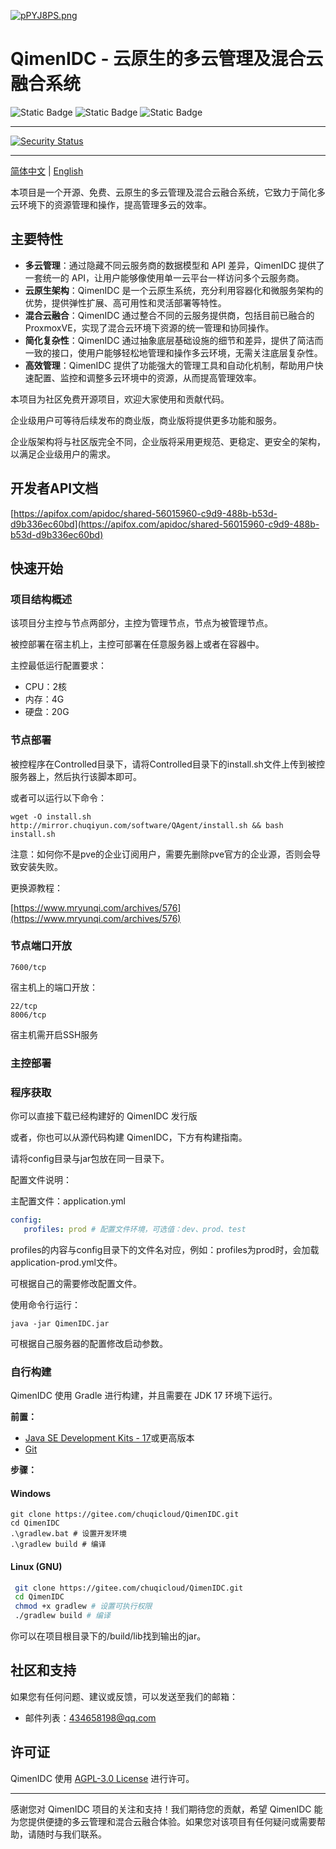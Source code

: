 [![pPYJ8PS.png](https://s1.ax1x.com/2023/08/23/pPYJ8PS.png)](https://github.com/ChuqiCloud/QimenIDC)

# QimenIDC - 云原生的多云管理及混合云融合系统 #

![Static Badge](https://img.shields.io/badge/SpringBoot-2.7.5-green?style=flat-square&logo=springboot&logoColor=%236DB33F)
![Static Badge](https://img.shields.io/badge/OpenJDK-17%2B-green?style=flat-square&logo=openjdk&logoColor=%23FFFFFF)
![Static Badge](https://img.shields.io/badge/Proxmox-7.0%2B-green?style=flat-square&logo=proxmox&logoColor=%23E57000)

---

[![Security Status](https://www.murphysec.com/platform3/v31/badge/1694374706311229440.svg)](https://www.murphysec.com/console/report/1694334903591460864/1694374706311229440)

---

[简体中文](./README.md) | [English](./README.en.md)

本项目是一个开源、免费、云原生的多云管理及混合云融合系统，它致力于简化多云环境下的资源管理和操作，提高管理多云的效率。

## 主要特性

- **多云管理**：通过隐藏不同云服务商的数据模型和 API 差异，QimenIDC 提供了一套统一的 API，让用户能够像使用单一云平台一样访问多个云服务商。
- **云原生架构**：QimenIDC 是一个云原生系统，充分利用容器化和微服务架构的优势，提供弹性扩展、高可用性和灵活部署等特性。
- **混合云融合**：QimenIDC 通过整合不同的云服务提供商，包括目前已融合的 ProxmoxVE，实现了混合云环境下资源的统一管理和协同操作。
- **简化复杂性**：QimenIDC 通过抽象底层基础设施的细节和差异，提供了简洁而一致的接口，使用户能够轻松地管理和操作多云环境，无需关注底层复杂性。
- **高效管理**：QimenIDC 提供了功能强大的管理工具和自动化机制，帮助用户快速配置、监控和调整多云环境中的资源，从而提高管理效率。

本项目为社区免费开源项目，欢迎大家使用和贡献代码。

企业级用户可等待后续发布的商业版，商业版将提供更多功能和服务。

企业版架构将与社区版完全不同，企业版将采用更规范、更稳定、更安全的架构，以满足企业级用户的需求。

## 开发者API文档

[https://apifox.com/apidoc/shared-56015960-c9d9-488b-b53d-d9b336ec60bd](https://apifox.com/apidoc/shared-56015960-c9d9-488b-b53d-d9b336ec60bd)

## 快速开始

### 项目结构概述

该项目分主控与节点两部分，主控为管理节点，节点为被管理节点。

被控部署在宿主机上，主控可部署在任意服务器上或者在容器中。

主控最低运行配置要求：

- CPU：2核
- 内存：4G
- 硬盘：20G

### 节点部署

被控程序在Controlled目录下，请将Controlled目录下的install.sh文件上传到被控服务器上，然后执行该脚本即可。

或者可以运行以下命令：

```shell
wget -O install.sh http://mirror.chuqiyun.com/software/QAgent/install.sh && bash install.sh
```

注意：如何你不是pve的企业订阅用户，需要先删除pve官方的企业源，否则会导致安装失败。

更换源教程：

[https://www.mryunqi.com/archives/576](https://www.mryunqi.com/archives/576)

### 节点端口开放
    
    7600/tcp

宿主机上的端口开放：

    22/tcp
    8006/tcp

宿主机需开启SSH服务

### 主控部署

### 程序获取

你可以直接下载已经构建好的 QimenIDC 发行版

或者，你也可以从源代码构建 QimenIDC，下方有构建指南。

请将config目录与jar包放在同一目录下。

配置文件说明：

主配置文件：application.yml

```yaml
config:
   profiles: prod # 配置文件环境，可选值：dev、prod、test
```
profiles的内容与config目录下的文件名对应，例如：profiles为prod时，会加载application-prod.yml文件。

可根据自己的需要修改配置文件。

使用命令行运行：

```shell
java -jar QimenIDC.jar
```

可根据自己服务器的配置修改启动参数。

### 自行构建

QimenIDC 使用 Gradle 进行构建，并且需要在 JDK 17 环境下运行。

**前置：**

- [Java SE Development Kits - 17](https://www.oracle.com/java/technologies/javase/jdk17-archive-downloads.html)或更高版本
- [Git](https://git-scm.com/downloads)

**步骤：**

#### Windows

   ```shell
   git clone https://gitee.com/chuqicloud/QimenIDC.git
   cd QimenIDC
   .\gradlew.bat # 设置开发环境
   .\gradlew build # 编译
   ```

#### Linux (GNU)

   ```bash
    git clone https://gitee.com/chuqicloud/QimenIDC.git
    cd QimenIDC
    chmod +x gradlew # 设置可执行权限
    ./gradlew build # 编译
   ```

你可以在项目根目录下的/build/lib找到输出的jar。



## 社区和支持

如果您有任何问题、建议或反馈，可以发送至我们的邮箱：

- 邮件列表：434658198@qq.com

## 许可证

QimenIDC 使用 [AGPL-3.0 License](https://www.gnu.org/licenses/agpl-3.0.html) 进行许可。

---

感谢您对 QimenIDC 项目的关注和支持！我们期待您的贡献，希望 QimenIDC 能为您提供便捷的多云管理和混合云融合体验。如果您对该项目有任何疑问或需要帮助，请随时与我们联系。